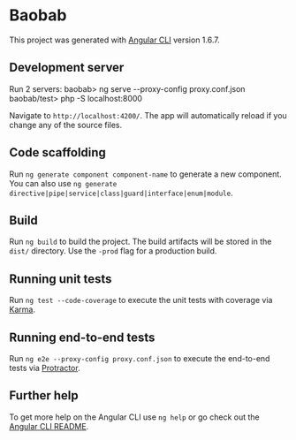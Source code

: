 # Baobab

This project was generated with [Angular CLI](https://github.com/angular/angular-cli) version 1.6.7.

## Development server

Run 2 servers: 
baobab> ng serve --proxy-config proxy.conf.json
baobab/test>  php -S localhost:8000

Navigate to `http://localhost:4200/`. The app will automatically reload if you change any of the source files.

## Code scaffolding

Run `ng generate component component-name` to generate a new component. You can also use `ng generate directive|pipe|service|class|guard|interface|enum|module`.

## Build

Run `ng build` to build the project. The build artifacts will be stored in the `dist/` directory. Use the `-prod` flag for a production build.

## Running unit tests

Run `ng test --code-coverage` to execute the unit tests with coverage via [Karma](https://karma-runner.github.io).

## Running end-to-end tests

Run `ng e2e --proxy-config proxy.conf.json` to execute the end-to-end tests via [Protractor](http://www.protractortest.org/).

## Further help

To get more help on the Angular CLI use `ng help` or go check out the [Angular CLI README](https://github.com/angular/angular-cli/blob/master/README.md).
